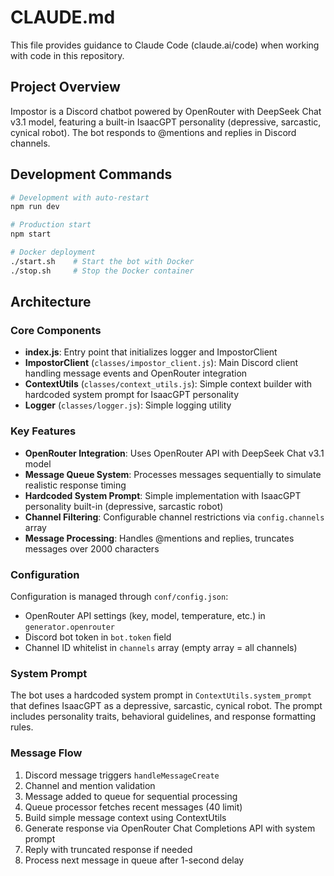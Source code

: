 # CLAUDE.md

This file provides guidance to Claude Code (claude.ai/code) when working with code in this repository.

## Project Overview

Impostor is a Discord chatbot powered by OpenRouter with DeepSeek Chat v3.1 model, featuring a built-in IsaacGPT personality (depressive, sarcastic, cynical robot). The bot responds to @mentions and replies in Discord channels.

## Development Commands

```bash
# Development with auto-restart
npm run dev

# Production start
npm start

# Docker deployment
./start.sh    # Start the bot with Docker
./stop.sh     # Stop the Docker container
```

## Architecture

### Core Components

- **index.js**: Entry point that initializes logger and ImpostorClient
- **ImpostorClient** (`classes/impostor_client.js`): Main Discord client handling message events and OpenRouter integration
- **ContextUtils** (`classes/context_utils.js`): Simple context builder with hardcoded system prompt for IsaacGPT personality
- **Logger** (`classes/logger.js`): Simple logging utility

### Key Features

- **OpenRouter Integration**: Uses OpenRouter API with DeepSeek Chat v3.1 model
- **Message Queue System**: Processes messages sequentially to simulate realistic response timing
- **Hardcoded System Prompt**: Simple implementation with IsaacGPT personality built-in (depressive, sarcastic robot)
- **Channel Filtering**: Configurable channel restrictions via `config.channels` array
- **Message Processing**: Handles @mentions and replies, truncates messages over 2000 characters

### Configuration

Configuration is managed through `conf/config.json`:
- OpenRouter API settings (key, model, temperature, etc.) in `generator.openrouter`
- Discord bot token in `bot.token` field
- Channel ID whitelist in `channels` array (empty array = all channels)

### System Prompt

The bot uses a hardcoded system prompt in `ContextUtils.system_prompt` that defines IsaacGPT as a depressive, sarcastic, cynical robot. The prompt includes personality traits, behavioral guidelines, and response formatting rules.

### Message Flow

1. Discord message triggers `handleMessageCreate`
2. Channel and mention validation
3. Message added to queue for sequential processing
4. Queue processor fetches recent messages (40 limit)
5. Build simple message context using ContextUtils
6. Generate response via OpenRouter Chat Completions API with system prompt
7. Reply with truncated response if needed
8. Process next message in queue after 1-second delay